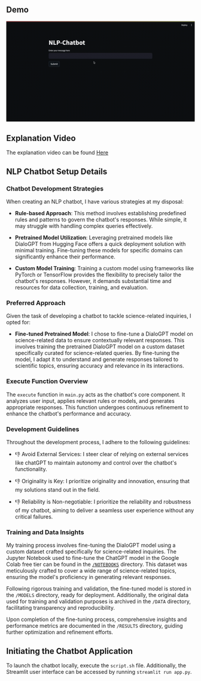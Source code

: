 ## Demo
![Demo](demo.gif)

## Explanation Video
The explanation video can be found [Here](videolink)

## NLP Chatbot Setup Details

### Chatbot Development Strategies

When creating an NLP chatbot, I have various strategies at my disposal:

- **Rule-based Approach**: This method involves establishing predefined rules and patterns to govern the chatbot's responses. While simple, it may struggle with handling complex queries effectively.

- **Pretrained Model Utilization**: Leveraging pretrained models like DialoGPT from Hugging Face offers a quick deployment solution with minimal training. Fine-tuning these models for specific domains can significantly enhance their performance.

- **Custom Model Training**: Training a custom model using frameworks like PyTorch or TensorFlow provides the flexibility to precisely tailor the chatbot's responses. However, it demands substantial time and resources for data collection, training, and evaluation.

### Preferred Approach

Given the task of developing a chatbot to tackle science-related inquiries, I opted for:

- **Fine-tuned Pretrained Model**: I chose to fine-tune a DialoGPT model on science-related data to ensure contextually relevant responses. This involves training the pretrained DialoGPT model on a custom dataset specifically curated for science-related queries. By fine-tuning the model, I adapt it to understand and generate responses tailored to scientific topics, ensuring accuracy and relevance in its interactions.

### Execute Function Overview

The `execute` function in `main.py` acts as the chatbot's core component. It analyzes user input, applies relevant rules or models, and generates appropriate responses. This function undergoes continuous refinement to enhance the chatbot's performance and accuracy.

### Development Guidelines

Throughout the development process, I adhere to the following guidelines:

- 👎 Avoid External Services: I steer clear of relying on external services like chatGPT to maintain autonomy and control over the chatbot's functionality.

- 👎 Originality is Key: I prioritize originality and innovation, ensuring that my solutions stand out in the field.

- 👎 Reliability is Non-negotiable: I prioritize the reliability and robustness of my chatbot, aiming to deliver a seamless user experience without any critical failures.

### Training and Data Insights

My training process involves fine-tuning the DialoGPT model using a custom dataset crafted specifically for science-related inquiries. The Jupyter Notebook used to fine-tune the ChatGPT model in the Google Colab free tier can be found in the [`/NOTEBOOKS`](notebooks/) directory. This dataset was meticulously crafted to cover a wide range of science-related topics, ensuring the model's proficiency in generating relevant responses.

Following rigorous training and validation, the fine-tuned model is stored in the `/MODELS` directory, ready for deployment. Additionally, the original data used for training and validation purposes is archived in the `/DATA` directory, facilitating transparency and reproducibility.

Upon completion of the fine-tuning process, comprehensive insights and performance metrics are documented in the `/RESULTS` directory, guiding further optimization and refinement efforts.

## Initiating the Chatbot Application

To launch the chatbot locally, execute the `script.sh` file. Additionally, the Streamlit user interface can be accessed by running `streamlit run app.py`.
